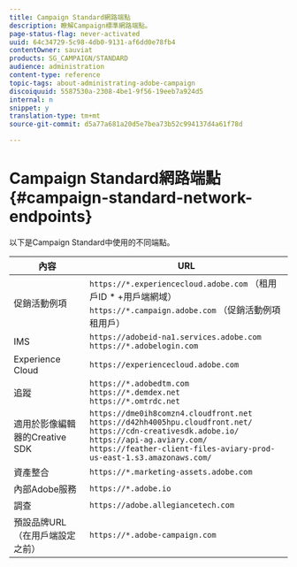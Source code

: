 ```yaml
---
title: Campaign Standard網路端點
description: 瞭解Campaign標準網路端點。
page-status-flag: never-activated
uuid: 64c34729-5c98-4db0-9131-af6dd0e78fb4
contentOwner: sauviat
products: SG_CAMPAIGN/STANDARD
audience: administration
content-type: reference
topic-tags: about-administrating-adobe-campaign
discoiquuid: 5587530a-2308-4be1-9f56-19eeb7a924d5
internal: n
snippet: y
translation-type: tm+mt
source-git-commit: d5a77a681a20d5e7bea73b52c994137d4a61f78d

---
```



# Campaign Standard網路端點{#campaign-standard-network-endpoints}

以下是Campaign Standard中使用的不同端點。

| 內容 | URL |
|--- |--- |
| 促銷活動例項 | `https://*.experiencecloud.adobe.com` （租用戶ID * +用戶端網域）<br>`https://*.campaign.adobe.com` （促銷活動例項租用戶） |
| IMS | `https://adobeid-na1.services.adobe.com`<br>`https://*.adobelogin.com` |
| Experience Cloud | `https://experiencecloud.adobe.com` |
| 追蹤 | `https://*.adobedtm.com`<br>`https://*.demdex.net`<br>`https://*.omtrdc.net` |
| 適用於影像編輯器的Creative SDK | `https://dme0ih8comzn4.cloudfront.net`<br>`https://d42hh4005hpu.cloudfront.net/`<br>`https://cdn-creativesdk.adobe.io/`<br>`https://api-ag.aviary.com/`<br>`https://feather-client-files-aviary-prod-us-east-1.s3.amazonaws.com/` |
| 資產整合 | `https://*.marketing-assets.adobe.com` |
| 內部Adobe服務 | `https://*.adobe.io` |
| 調查 | `https://adobe.allegiancetech.com` |
| 預設品牌URL（在用戶端設定之前） | `https://*.adobe-campaign.com` |

